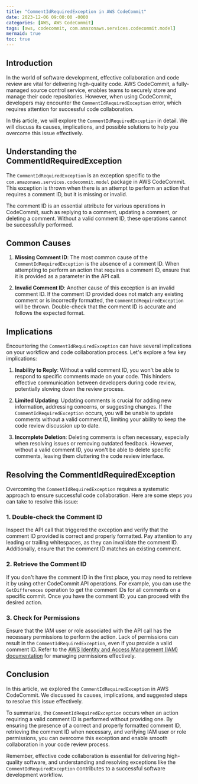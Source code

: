 ```yaml
---
title: "CommentIdRequiredException in AWS CodeCommit"
date: 2023-12-06 09:00:00 -0000
categories: [AWS, AWS CodeCommit]
tags: [aws, codecommit, com.amazonaws.services.codecommit.model]
mermaid: true
toc: true
---
```



## Introduction

In the world of software development, effective collaboration and code review are vital for delivering high-quality code. AWS CodeCommit, a fully-managed source control service, enables teams to securely store and manage their code repositories. However, when using CodeCommit, developers may encounter the `CommentIdRequiredException` error, which requires attention for successful code collaboration.

In this article, we will explore the `CommentIdRequiredException` in detail. We will discuss its causes, implications, and possible solutions to help you overcome this issue effectively.

## Understanding the CommentIdRequiredException

The `CommentIdRequiredException` is an exception specific to the `com.amazonaws.services.codecommit.model` package in AWS CodeCommit. This exception is thrown when there is an attempt to perform an action that requires a comment ID, but it is missing or invalid.

The comment ID is an essential attribute for various operations in CodeCommit, such as replying to a comment, updating a comment, or deleting a comment. Without a valid comment ID, these operations cannot be successfully performed.

## Common Causes

1. **Missing Comment ID**: The most common cause of the `CommentIdRequiredException` is the absence of a comment ID. When attempting to perform an action that requires a comment ID, ensure that it is provided as a parameter in the API call.

2. **Invalid Comment ID**: Another cause of this exception is an invalid comment ID. If the comment ID provided does not match any existing comment or is incorrectly formatted, the `CommentIdRequiredException` will be thrown. Double-check that the comment ID is accurate and follows the expected format.

## Implications

Encountering the `CommentIdRequiredException` can have several implications on your workflow and code collaboration process. Let's explore a few key implications:

1. **Inability to Reply**: Without a valid comment ID, you won't be able to respond to specific comments made on your code. This hinders effective communication between developers during code review, potentially slowing down the review process.

2. **Limited Updating**: Updating comments is crucial for adding new information, addressing concerns, or suggesting changes. If the `CommentIdRequiredException` occurs, you will be unable to update comments without a valid comment ID, limiting your ability to keep the code review discussion up to date.

3. **Incomplete Deletion**: Deleting comments is often necessary, especially when resolving issues or removing outdated feedback. However, without a valid comment ID, you won't be able to delete specific comments, leaving them cluttering the code review interface.

## Resolving the CommentIdRequiredException

Overcoming the `CommentIdRequiredException` requires a systematic approach to ensure successful code collaboration. Here are some steps you can take to resolve this issue:

### 1. Double-check the Comment ID

Inspect the API call that triggered the exception and verify that the comment ID provided is correct and properly formatted. Pay attention to any leading or trailing whitespaces, as they can invalidate the comment ID. Additionally, ensure that the comment ID matches an existing comment.

### 2. Retrieve the Comment ID

If you don't have the comment ID in the first place, you may need to retrieve it by using other CodeCommit API operations. For example, you can use the `GetDifferences` operation to get the comment IDs for all comments on a specific commit. Once you have the comment ID, you can proceed with the desired action.

### 3. Check for Permissions

Ensure that the IAM user or role associated with the API call has the necessary permissions to perform the action. Lack of permissions can result in the `CommentIdRequiredException`, even if you provide a valid comment ID. Refer to the [AWS Identity and Access Management (IAM) documentation](https://docs.aws.amazon.com/IAM/latest/UserGuide/introduction.html) for managing permissions effectively.

## Conclusion

In this article, we explored the `CommentIdRequiredException` in AWS CodeCommit. We discussed its causes, implications, and suggested steps to resolve this issue effectively.

To summarize, the `CommentIdRequiredException` occurs when an action requiring a valid comment ID is performed without providing one. By ensuring the presence of a correct and properly formatted comment ID, retrieving the comment ID when necessary, and verifying IAM user or role permissions, you can overcome this exception and enable smooth collaboration in your code review process.

Remember, effective code collaboration is essential for delivering high-quality software, and understanding and resolving exceptions like the `CommentIdRequiredException` contributes to a successful software development workflow.

